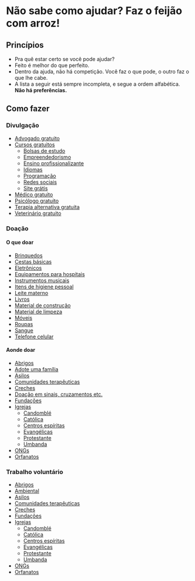 # Não sabe como ajudar? Faz o feijão com arroz!

## Princípios

- Pra quê estar certo se você pode ajudar?
- Feito é melhor do que perfeito.
- Dentro da ajuda, não há competição. Você faz o que pode, o outro faz o que lhe cabe.
- A lista a seguir está sempre incompleta, e segue a ordem alfabética. **Não há preferências.**

## Como fazer

### Divulgação
- [Advogado gratuito](https://www.google.com/search?q=advogado+gratuito+perto+de+mim)
- [Cursos gratuitos](https://www.google.com/search?q=curso+gratuito+perto+de+mim)
	- [Bolsas de estudo](https://www.google.com/search?q=bolsas+de+estudo+perto+de+mim)
	- [Empreendedorismo](https://www.google.com/search?q=app+para+empreendedorismo+gratis)
	- [Ensino profissionalizante](https://www.google.com/search?q=ensino+profissionalizante+gratuito+perto+de+mim)
	- [Idiomas](https://www.google.com/search?q=apps+gratuitos+para+aprender+idiomas)
	- [Programação](https://www.google.com/search?q=apps+gratuitos+para+aprender+a+programar)
	- [Redes sociais](https://www.google.com/search?q=curso+gratuito+redes+sociais)
	- [Site grátis](https://www.google.com/search?q=site+gratuito)
- [Médico gratuito](https://www.google.com/search?q=medico+gratuito+perto+de+mim)
- [Psicólogo gratuito](https://www.google.com/search?q=psicologo+gratuito+perto+de+mim)
- [Terapia alternativa gratuita](https://www.google.com/search?q=terapia+alternativa+gratuita+perto+de+mim)
- [Veterinário gratuito](https://www.google.com/search?q=veterinario+gratuito+perto+de+mim)

### Doação

#### O que doar

- [Brinquedos](https://www.google.com/search?q=doacao+de+brinquedos+perto+de+mim)
- [Cestas básicas](https://www.google.com/search?q=doacao+de+cesta+basica+perto+de+mim)
- [Eletrônicos](https://www.google.com/search?q=doacao+de+eletronicos)
- [Equipamentos para hospitais](https://www.google.com/search?q=doa%C3%A7%C3%A3o+de+equipamentos+hospitalares+perto+de+mim)
- [Instrumentos musicais](https://www.google.com/search?q=doa%C3%A7%C3%A3o+de+instrumentos+musicais)
- [Itens de higiene pessoal](https://www.google.com/search?q=doacao+de+itens+de+higiene+pessoal+perto+de+mim)
- [Leite materno](https://www.google.com/search?q=doa%C3%A7%C3%A3o+de+leite+materno+perto+de+mim)
- [Livros](https://www.google.com/search?q=doacao+de+livros+perto+de+mim)
- [Material de construção](https://www.google.com/search?q=doa%C3%A7%C3%A3o+de+material+de+construcao)
- [Material de limpeza](https://www.google.com/search?q=doacao+de+material+de+limpeza+perto+de+mim)
- [Móveis](https://www.google.com/search?q=doacao+de+moveis+perto+de+mim)
- [Roupas](https://www.google.com/search?q=doacao+de+roupas+perto+de+mim)
- [Sangue](https://www.google.com/search?q=doacao+de+sangue+perto+de+mim)
- [Telefone celular](https://www.google.com/search?q=doacao+de+celular)

#### Aonde doar

- [Abrigos](https://www.google.com/search?q=abrigos+doacao+perto+de+mim)
- [Adote uma família](https://www.google.com/search?q=adote+uma+familia)
- [Asilos](https://www.google.com/search?q=asilos+doacao+perto+de+mim)
- [Comunidades terapêuticas](https://www.google.com/search?q=comunidades+terapeuticas+doacao+perto+de+mim)
- [Creches](https://www.google.com/search?q=creches+doacao+perto+de+mim)
- [Doação em sinais, cruzamentos etc.](https://www.google.com/search?q=cesta+basica&tbm=shop)
- [Fundações](https://www.google.com/search?q=fundacao+instituicao+doacao+de+alimentos+perto+de+mim)
- [Igrejas](https://www.google.com/search?q=igrejas+doacao+perto+de+mim)
	- [Candomblé](https://www.google.com/search?q=candomble+doacao+perto+de+mim)
	- [Católica](https://www.google.com/search?q=igreja+catolica+doacao+perto+de+mim)
	- [Centros espíritas](https://www.google.com/search?q=centro+espirita+doacao+perto+de+mim)
	- [Evangélicas](https://www.google.com/search?q=igreja+evangelica+doacao+perto+de+mim)
	- [Protestante](https://www.google.com/search?q=igreja+protestante+doacao+perto+de+mim)
	- [Umbanda](https://www.google.com/search?q=umbanda+doacao+perto+de+mim)
- [ONGs](https://www.google.com/search?q=ong+doacao+perto+de+mim)
- [Orfanatos](https://www.google.com/search?q=orfanato+doacao+perto+de+mim)


### Trabalho voluntário

- [Abrigos](https://www.google.com/search?q=abrigo+trabalho+voluntario+perto+de+mim)
- [Ambiental](https://www.google.com/search?q=trabalho+voluntario+ambiental+perto+de+mim)
- [Asilos](https://www.google.com/search?q=asilo+trabalho+voluntario+perto+de+mim)
- [Comunidades terapêuticas](https://www.google.com/search?q=comunidade+terapeutica+trabalho+voluntario+perto+de+mim)
- [Creches](https://www.google.com/search?q=creche+trabalho+voluntario+perto+de+mim)
- [Fundações](https://www.google.com/search?q=fundacao+instituicao+trabalho+voluntario+perto+de+mim)
- [Igrejas](https://www.google.com/search?q=igrejas+trabalho+voluntario+perto+de+mim)
	- [Candomblé](https://www.google.com/search?q=candomble+trabalho+voluntario+perto+de+mim)
	- [Católica](https://www.google.com/search?q=igreja+catolica+trabalho+voluntario+perto+de+mim)
	- [Centros espíritas](https://www.google.com/search?q=centro+espirita+trabalho+voluntario+perto+de+mim)
	- [Evangélicas](https://www.google.com/search?q=igreja+evangelica+trabalho+voluntario+perto+de+mim)
	- [Protestante](https://www.google.com/search?q=igreja+protestante+trabalho+voluntario+perto+de+mim)
	- [Umbanda](https://www.google.com/search?q=umbanda+trabalho+voluntario+perto+de+mim)
- [ONGs](https://www.google.com/search?q=ong+trabalho+voluntario+perto+de+mim)
- [Orfanatos](https://www.google.com/search?q=orfanato+trabalho+voluntario+perto+de+mim)

<!-- ## Welcome to GitHub Pages

You can use the [editor on GitHub](https://github.com/DiogoCaetanoGarcia/feijaocomarroz/edit/main/README.md) to maintain and preview the content for your website in Markdown files.

Whenever you commit to this repository, GitHub Pages will run [Jekyll](https://jekyllrb.com/) to rebuild the pages in your site, from the content in your Markdown files.

### Markdown

Markdown is a lightweight and easy-to-use syntax for styling your writing. It includes conventions for

```markdown
Syntax highlighted code block

# Header 1
## Header 2
### Header 3

- Bulleted
- List

1. Numbered
2. List

**Bold** and _Italic_ and `Code` text

[Link](url) and ![Image](src)
```

For more details see [GitHub Flavored Markdown](https://guides.github.com/features/mastering-markdown/).

### Jekyll Themes

Your Pages site will use the layout and styles from the Jekyll theme you have selected in your [repository settings](https://github.com/DiogoCaetanoGarcia/feijaocomarroz/settings/pages). The name of this theme is saved in the Jekyll `_config.yml` configuration file.

### Support or Contact

Having trouble with Pages? Check out our [documentation](https://docs.github.com/categories/github-pages-basics/) or [contact support](https://support.github.com/contact) and we’ll help you sort it out.
 -->
